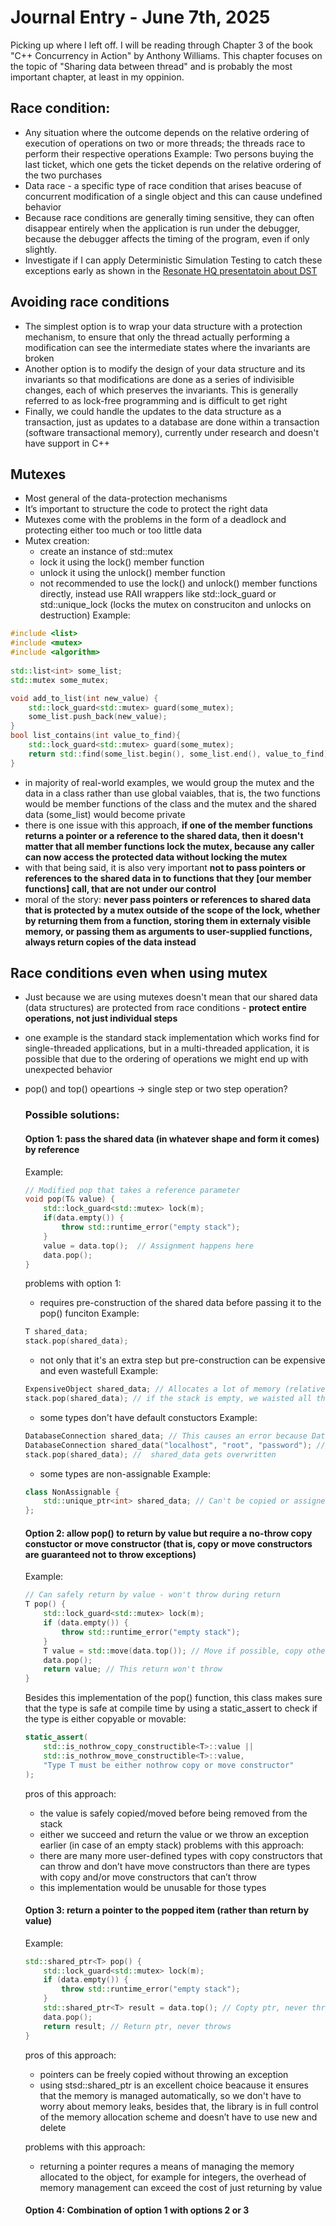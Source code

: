 ﻿# Journal Entry - June 7th, 2025

Picking up where I left off. I will be reading through Chapter 3 of the book "C++ Concurrency in Action" by Anthony Williams. This chapter focuses on the topic of "Sharing data between thread" and is probably the most important chapter, at least in my oppinion.

## Race condition:
-  Any situation where the outcome depends on the relative ordering of execution of operations on two or more threads; the threads race to perform their respective operations
	Example: Two persons buying the last ticket, which one gets the ticket depends on the relative ordering of the two purchases
- Data race - a specific type of race condition that arises beacuse of concurrent modification of a single object and this can cause undefined behavior
- Because race conditions are generally timing sensitive, they can often disappear entirely when the application is run under the debugger, because the debugger affects the timing of the program, even if only slightly.
- Investigate if I can apply Deterministic Simulation Testing to catch these exceptions early as shown in the [Resonate HQ presentatoin about DST](https://journal.resonatehq.io/p/how-we-test-the-resonate-server)

## Avoiding race conditions
- The simplest option is to wrap your data structure with a protection mechanism, to ensure that only the thread actually performing a modification can see the intermediate states where the invariants are broken
- Another option is to modify the design of your data structure and its invariants so that modifications are done as a series of indivisible changes, each of which preserves the invariants. This is generally referred to as lock-free programming and is difficult to get right
- Finally, we could handle the updates to the data structure as a transaction, just as updates to a database are done within a transaction (software transactional memory), currently under research and doesn't have support in C++

## Mutexes
- Most general of the data-protection mechanisms
- It’s important to structure the code to protect the right data 
- Mutexes come with the problems in the form of a deadlock and protecting either too much or too little data
- Mutex creation:
	- create an instance of std::mutex
	- lock it using the lock() member function
	- unlock it using the unlock() member function
	- not recommended to use the lock() and unlock() member functions directly, instead use RAII wrappers like std::lock_guard or std::unique_lock (locks the mutex on construciton and unlocks on destruction)
	Example:
```cpp
#include <list>
#include <mutex>
#include <algorithm>
 
std::list<int> some_list;
std::mutex some_mutex;

void add_to_list(int new_value) {
	std::lock_guard<std::mutex> guard(some_mutex);
	some_list.push_back(new_value);
}
bool list_contains(int value_to_find){
	std::lock_guard<std::mutex> guard(some_mutex);
	return std::find(some_list.begin(), some_list.end(), value_to_find) != some_list.end();
}
```
- in majority of real-world examples, we would group the mutex and the data in a class rather than use global vaiables, that is, the two functions would be member functions of the class and the mutex and the shared data (some_list) would become private
- there is one issue with this approach, **if one of the member functions returns a pointer or a reference to the shared data, then it doesn't matter that all member functions lock the mutex, because any caller can now access the protected data without locking the mutex**
- with that being said, it is also very important **not to pass pointers or references to the shared data in to functions that they [our member functions] call, that are not under our control**
- moral of the story: **never pass pointers or references to shared data that is protected by a mutex outside of the scope of the lock, whether by returning them from a function, storing them in externaly visible memory, or passing them as arguments to user-supplied functions, always return copies of the data instead**

## Race conditions even when using mutex
- Just because we are using mutexes doesn't mean that our shared data (data structures) are protected from race conditions - **protect entire operations, not just individual steps**
- one example is the standard stack implementation which works find for single-threaded applications, but in a multi-threaded application, it is possible that due to the ordering of operations we might end up with unexpected behavior
- pop() and top() opeartions -> single step or two step operation?

	### Possible solutions:

	#### Option 1: pass the shared data (in whatever shape and form it comes) by reference

	Example:
	```cpp
	// Modified pop that takes a reference parameter
	void pop(T& value) {
        std::lock_guard<std::mutex> lock(m);
        if(data.empty()) {
            throw std::runtime_error("empty stack");
        }
        value = data.top();  // Assignment happens here
        data.pop();
    }		
	```
	problems with option 1:
	- requires pre-construction of the shared data before passing it to the pop() funciton
	Example:
	```cpp
	T shared_data;
	stack.pop(shared_data);
	```
	- not only that it's an extra step but pre-construction can be expensive and even wastefull
	Example:
	```cpp
	ExpensiveObject shared_data; // Allocates a lot of memory (relative but let's say 1 MB)
	stack.pop(shared_data); // if the stack is empty, we waisted all the allocated memory for nothing
	```
	- some types don't have default constuctors
	Example:
	```cpp
	DatabaseConnection shared_data; // This causes an error because DatabaseConnection doesn't have a default constructor
	DatabaseConnection shared_data("localhost", "root", "password"); // This works but it's pointless
	stack.pop(shared_data); //  shared_data gets overwritten
	```
	- some types are non-assignable
	Example:
	```cpp
	class NonAssignable {
		std::unique_ptr<int> shared_data; // Can't be copied or assigned
	};
	```

	#### Option 2: allow pop() to return by value but require a no-throw copy constuctor or move constructor (that is, copy or move constructors are guaranteed not to throw exceptions)
	Example:
	```cpp
	// Can safely return by value - won't throw during return
	T pop() {
		std::lock_guard<std::mutex> lock(m);
		if (data.empty()) {
			throw std::runtime_error("empty stack");
		}
		T value = std::move(data.top()); // Move if possible, copy otherwise
		data.pop();
		return value; // This return won't throw
	}
	```
	Besides this implementation of the pop() function, this class makes sure that the type is safe at compile time by using a static_assert to check if the type is either copyable or movable:
	```cpp
	static_assert(
		std::is_nothrow_copy_constructible<T>::value ||
		std::is_nothrow_move_constructible<T>::value,
		"Type T must be either nothrow copy or move constructor"
	);
	```
	pros of this approach:
	- the value is safely copied/moved before being removed from the stack
	- either we succeed and return the value or we throw an exception earlier (in case of an empty stack)
	problems with this approach:
	- there are many more user-defined types with copy constructors that can throw and don’t have move constructors than there are types with copy and/or move constructors that can’t throw
	- this implementation would be unusable for those types

	#### Option 3: return a pointer to the popped item (rather than return by value)

	Example:
	```cpp
	std::shared_ptr<T> pop() {
		std::lock_guard<std::mutex> lock(m);
		if (data.empty()) {
			throw std::runtime_error("empty stack");
		}
		std::shared_ptr<T> result = data.top(); // Copty ptr, never throws
		data.pop();
		return result; // Return ptr, never throws
	}
	```
	pros of this approach:
	- pointers can be freely copied without throwing an exception 
	- using stsd::shared_ptr is an excellent choice beacause it ensures that the memory is managed automatically, so we don't have to worry about memory leaks, besides that, the library is in full control of the memory allocation scheme and doesn’t have to use new and delete
	
	problems with this approach:
	- returning a pointer requres a means of managing the memory allocated to the object, for example for integers, the overhead of memory management can exceed the cost of just returning by value

	#### Option 4: Combination of option 1 with options 2 or 3
